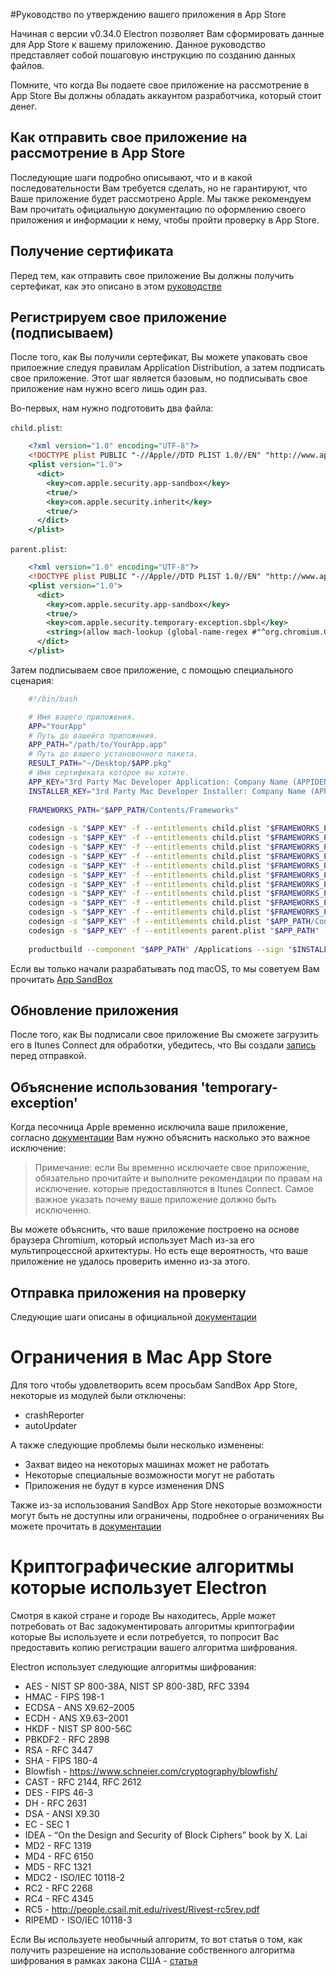 
#Руководство по утверждению вашего приложения в App Store

Начиная с версии v0.34.0 Electron позволяет Вам сформировать данные для App Store к вашему приложению.
Данное руководство представляет собой пошаговую инструкцию по созданию данных файлов.

Помните, что когда Вы подаете свое приложение на рассмотрение в App Store Вы должны обладать аккаунтом разработчика,
который стоит денег.

## Как отправить свое приложение на рассмотрение в App Store

Последующие шаги подробно описывают, что и в какой последовательности Вам требуется сделать, но не гарантируют, что Ваше приложение будет рассмотрено Apple. Мы также рекомендуем Вам прочитать официальную документацию по оформлению своего приложения и информации к нему, чтобы пройти проверку в App Store.

## Получение сертификата

Перед тем, как отправить свое приложение Вы должны получить сертефикат, как это описано в этом [руководстве](https://github.com/nwjs/nw.js/wiki/Mac-App-Store-%28MAS%29-Submission-Guideline#first-steps "Ссылка на руководство")

## Регистрируем свое приложение (подписываем)

После того, как Вы получили сертефикат, Вы можете упаковать свое прилоежние следуя правилам Application Distribution, 
а затем подписать свое приложение. Этот шаг является базовым, но подписывать свое приложение нам нужно всего лишь один раз.

Во-первых, нам нужно подготовить два файла:

`child.plist`:

```xml    
    <?xml version="1.0" encoding="UTF-8"?>
    <!DOCTYPE plist PUBLIC "-//Apple//DTD PLIST 1.0//EN" "http://www.apple.com/DTDs/PropertyList-1.0.dtd">
    <plist version="1.0">
      <dict>
        <key>com.apple.security.app-sandbox</key>
        <true/>
        <key>com.apple.security.inherit</key>
        <true/>
      </dict>
    </plist>
```  

`parent.plist`:

```xml  
    <?xml version="1.0" encoding="UTF-8"?>
    <!DOCTYPE plist PUBLIC "-//Apple//DTD PLIST 1.0//EN" "http://www.apple.com/DTDs/PropertyList-1.0.dtd">
    <plist version="1.0">
      <dict>
        <key>com.apple.security.app-sandbox</key>
        <true/>
        <key>com.apple.security.temporary-exception.sbpl</key>
        <string>(allow mach-lookup (global-name-regex #"^org.chromium.Chromium.rohitfork.[0-9]+$"))</string>
      </dict>
    </plist>
```

Затем подписываем свое приложение, с помощью специального сценария:

```bash
    #!/bin/bash

    # Имя вашего приложения.
    APP="YourApp"
    # Путь до вашейго приложения.
    APP_PATH="/path/to/YourApp.app"
    # Путь до вашего установочного пакета.
    RESULT_PATH="~/Desktop/$APP.pkg"
    # Имя сертификата которое вы хотите.
    APP_KEY="3rd Party Mac Developer Application: Company Name (APPIDENTITY)"
    INSTALLER_KEY="3rd Party Mac Developer Installer: Company Name (APPIDENTITY)"
    
    FRAMEWORKS_PATH="$APP_PATH/Contents/Frameworks"
    
    codesign -s "$APP_KEY" -f --entitlements child.plist "$FRAMEWORKS_PATH/Electron Framework.framework/Versions/A/Electron Framework"
    codesign -s "$APP_KEY" -f --entitlements child.plist "$FRAMEWORKS_PATH/Electron Framework.framework/Versions/A/Libraries/libffmpeg.dylib"
    codesign -s "$APP_KEY" -f --entitlements child.plist "$FRAMEWORKS_PATH/Electron Framework.framework/Versions/A/Libraries/libnode.dylib"
    codesign -s "$APP_KEY" -f --entitlements child.plist "$FRAMEWORKS_PATH/Electron Framework.framework"
    codesign -s "$APP_KEY" -f --entitlements child.plist "$FRAMEWORKS_PATH/$APP Helper.app/Contents/MacOS/$APP Helper"
    codesign -s "$APP_KEY" -f --entitlements child.plist "$FRAMEWORKS_PATH/$APP Helper.app/"
    codesign -s "$APP_KEY" -f --entitlements child.plist "$FRAMEWORKS_PATH/$APP Helper EH.app/Contents/MacOS/$APP Helper EH"
    codesign -s "$APP_KEY" -f --entitlements child.plist "$FRAMEWORKS_PATH/$APP Helper EH.app/"
    codesign -s "$APP_KEY" -f --entitlements child.plist "$FRAMEWORKS_PATH/$APP Helper NP.app/Contents/MacOS/$APP Helper NP"
    codesign -s "$APP_KEY" -f --entitlements child.plist "$FRAMEWORKS_PATH/$APP Helper NP.app/"
    codesign -s "$APP_KEY" -f --entitlements child.plist "$APP_PATH/Contents/MacOS/$APP"
    codesign -s "$APP_KEY" -f --entitlements parent.plist "$APP_PATH"
    
    productbuild --component "$APP_PATH" /Applications --sign "$INSTALLER_KEY" "$RESULT_PATH"
```

Если вы только начали разрабатывать под macOS, то мы советуем Вам прочитать [App SandBox](https://developer.apple.com/library/ios/documentation/Miscellaneous/Reference/EntitlementKeyReference/Chapters/EnablingAppSandbox.html "Ссылка для новичков в разработке приложений для macOS")

## Обновление приложения

После того, как Вы подписали свое приложение Вы сможете загрузить его в Itunes Connect для обработки, убедитесь, что Вы создали [запись](https://developer.apple.com/library/ios/documentation/LanguagesUtilities/Conceptual/iTunesConnect_Guide/Chapters/CreatingiTunesConnectRecord.html "ссылка на показ как создавать запись в Itunes Connect") перед отправкой.

## Объяснение использования 'temporary-exception'

Когда песочница Apple временно исключила ваше приложение, согласно [документации](https://developer.apple.com/library/mac/documentation/Miscellaneous/Reference/EntitlementKeyReference/Chapters/AppSandboxTemporaryExceptionEntitlements.html "Документация по исключениям") Вам нужно объяснить насколько это важное исключение:

>Примечание: если Вы временно исключаете свое приложение, обязательно прочитайте и выполните рекомендации по правам на исключение.
>которые предоставляются в Itunes Connect. Самое важное указать почему ваше приложение должно быть исключенно.

Вы можете объяснить, что ваше приложение построено на основе браузера Chromium, который использует Mach из-за его мультипроцессной архитектуры. Но есть еще вероятность, что ваше приложение не удалось проверить именно из-за этого.

## Отправка приложения на проверку

Следующие шаги описаны в официальной [документации](https://developer.apple.com/library/ios/documentation/LanguagesUtilities/Conceptual/iTunesConnect_Guide/Chapters/SubmittingTheApp.html "Официальная статья по отправке приложения на проверку")

# Ограничения в Mac App Store

Для того чтобы удовлетворить всем просьбам SandBox App Store, некоторые из модулей были отключены:
- crashReporter
- autoUpdater

А также следующие проблемы были несколько изменены:
- Захват видео на некоторых машинах может не работать
- Некоторые специальные возможности могут не работать
- Приложения не будут в курсе изменения DNS

Также из-за использования SandBox App Store некоторые возможности могут быть не доступны или ограничены, подробнее о ограничениях 
Вы можете прочитать в [документации](https://developer.apple.com/app-sandboxing/ "Ссылка на ограничения в SandBox AppStore")

# Криптографические алгоритмы которые использует Electron

Смотря в какой стране и городе Вы находитесь, Apple может потребовать от Вас задокументировать алгоритмы криптографии которые Вы используете
и если потребуется, то попросит Вас предоставить копию регистрации вашего алгоритма шифрования.

Electron использует следующие алгоритмы шифрования:
- AES - NIST SP 800-38A, NIST SP 800-38D, RFC 3394
- HMAC - FIPS 198-1
- ECDSA - ANS X9.62–2005
- ECDH - ANS X9.63–2001
- HKDF - NIST SP 800-56C
- PBKDF2 - RFC 2898
- RSA - RFC 3447
- SHA - FIPS 180-4
- Blowfish - https://www.schneier.com/cryptography/blowfish/
- CAST - RFC 2144, RFC 2612
- DES - FIPS 46-3
- DH - RFC 2631
- DSA - ANSI X9.30
- EC - SEC 1
- IDEA - “On the Design and Security of Block Ciphers” book by X. Lai
- MD2 - RFC 1319
- MD4 - RFC 6150
- MD5 - RFC 1321
- MDC2 - ISO/IEC 10118-2
- RC2 - RFC 2268
- RC4 - RFC 4345
- RC5 - http://people.csail.mit.edu/rivest/Rivest-rc5rev.pdf
- RIPEMD - ISO/IEC 10118-3

Если Вы используете необычный алгоритм, то вот статья о том, как получить разрешение на использование собственного алгоритма шифрования в
рамках закона США - [статья](https://pupeno.com/2015/12/15/legally-submit-app-apples-app-store-uses-encryption-obtain-ern/ "Статья о том как получить разрешение на свой алгоритм шифрования")
